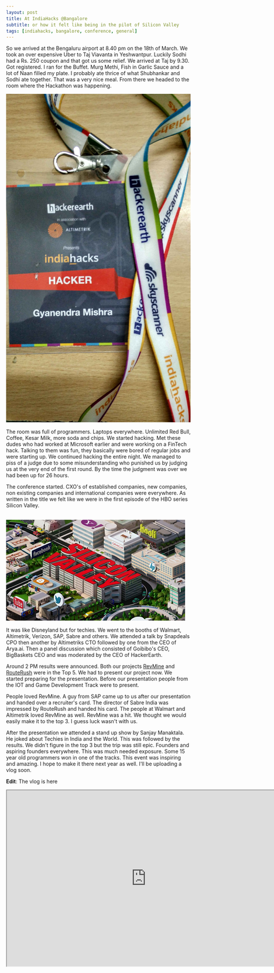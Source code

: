 ```yaml
---
layout: post
title: At IndiaHacks @Bangalore
subtitle: or how it felt like being in the pilot of Silicon Valley
tags: [indiahacks, bangalore, conference, general]
---
```



So we arrived at the Bengaluru airport at 8.40 pm on the 18th of March. We took an over expensive Uber to Taj Viavanta in Yeshwantpur. Luckily Sodhi had a Rs. 250 coupon and that got us some relief. We arrived at Taj by 9.30. Got registered. I ran for the Buffet. Murg Methi, Fish in Garlic Sauce and a lot of Naan filled my plate. I probably ate thrice of what Shubhankar and Sodhi ate together. That was a very nice meal. From there we headed to the room where the Hackathon was happening.

![Our ID](/img/blog/tag.jpg)

The room was full of programmers. Laptops everywhere. Unlimited Red Bull, Coffee, Kesar Milk, more soda and chips. We started hacking. Met these dudes who had worked at Microsoft earlier and were working on a FinTech hack. Talking to them was fun, they basically were bored of regular jobs and were starting up. We continued hacking the entire night. We managed to piss of a judge due to some misunderstanding who punished us by judging us at the very end of the first round. By the time the judgment was over we had been up for 26 hours.

The conference started. CXO's of established companies, new companies, non existing companies and international companies were everywhere. As written in the title we felt like we were in the first episode of the HBO series Silicon Valley.

&nbsp;&nbsp;&nbsp;&nbsp;&nbsp;&nbsp;&nbsp;&nbsp;&nbsp;&nbsp;&nbsp;&nbsp;&nbsp;&nbsp;&nbsp;&nbsp;&nbsp;&nbsp;&nbsp;&nbsp;&nbsp;&nbsp;&nbsp;&nbsp;![Silicon Valley](/img/blog/valley.png)

It was like Disneyland but for techies. We went to the booths of Walmart, Altimetrik, Verizon, SAP, Sabre and others. We attended a talk by Snapdeals CPO then another by Altimetriks CTO followed by one from the CEO of Arya.ai. Then a panel discussion which consisted of Goibibo's CEO, BigBaskets CEO and was moderated by the CEO of HackerEarth.

Around 2 PM results were announced. Both our projects [RevMine](https://bit.ly/RevMine) and [RouteRush](http://routerush.me) were in the Top 5. We had to present our project now. We started preparing for the presentation. Before our presentation people from the IOT and Game Development Track were to present.

People loved RevMine. A guy from SAP came up to us after our presentation and handed over a recruiter's card. The director of Sabre India was impressed by RouteRush and handed his card. The people at Walmart and Altimetrik loved RevMine as well. RevMine was a hit. We thought we would easily make it to the top 3. I guess luck wasn't with us.

After the presentation we attended a stand up show by Sanjay Manaktala. He joked about Techies in India and the World. This was followed by the results. We didn't figure in the top 3 but the trip was still epic. Founders and aspiring founders everywhere. This was much needed exposure. Some 15 year old programmers won in one of the tracks. This event was inspiring and amazing. I hope to make it there next year as well. I'll be uploading a vlog soon.

**Edit**: The vlog is here

<iframe width="760" height="480"
src="http://www.youtube.com/embed/Cb4HfhoCpII">
</iframe>